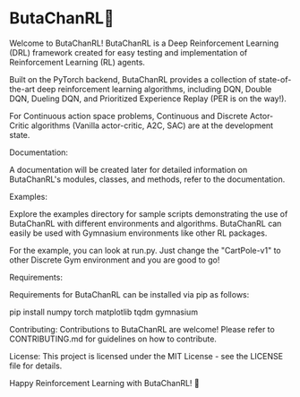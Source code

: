 # ButaChanRL🐷
Welcome to ButaChanRL! ButaChanRL is a Deep Reinforcement Learning (DRL) framework created for easy testing and implementation of Reinforcement Learning (RL) agents.

Built on the PyTorch backend, ButaChanRL provides a collection of state-of-the-art deep reinforcement learning algorithms, including DQN, Double DQN, Dueling DQN, and Prioritized Experience Replay (PER is on the way!).

For Continuous action space problems, Continuous and Discrete Actor-Critic algorithms (Vanilla actor-critic, A2C, SAC) are at the development state.

Documentation:

A documentation will be created later for detailed information on ButaChanRL's modules, classes, and methods, refer to the documentation.

Examples:

Explore the examples directory for sample scripts demonstrating the use of ButaChanRL with different environments and algorithms.
ButaChanRL can easily be used with Gymnasium environments like other RL packages.

For the example, you can look at run.py. Just change the "CartPole-v1" to other Discrete Gym environment and you are good to go!

Requirements:

Requirements for ButaChanRL can be installed via pip as follows:

pip install numpy torch matplotlib tqdm gymnasium

Contributing:
Contributions to ButaChanRL are welcome! Please refer to CONTRIBUTING.md for guidelines on how to contribute.

License:
This project is licensed under the MIT License - see the LICENSE file for details.

Happy Reinforcement Learning with ButaChanRL! 🐷
